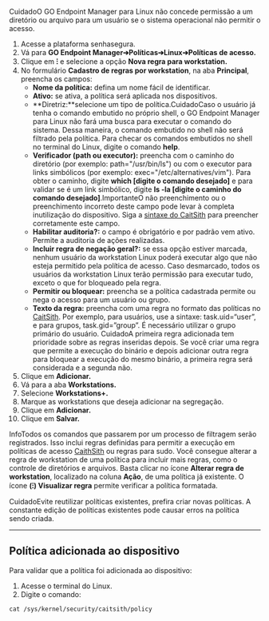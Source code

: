 CuidadoO GO Endpoint Manager para Linux não concede permissão a um diretório ou arquivo para um usuário se o sistema operacional não permitir o acesso.

1. Acesse a plataforma senhasegura.
2. Vá para **GO Endpoint Manager➔Políticas➔Linux➔Políticas de acesso.**
3. Clique em **⁝** e selecione a opção **Nova regra para workstation.**
4. No formulário **Cadastro de regras por workstation**, na aba **Principal**, preencha os campos:
	* **Nome da política:** defina um nome fácil de identificar.
	* **Ativo:** se ativa, a política será aplicada nos dispositivos.
	* **Diretriz:**selecione um tipo de política.CuidadoCaso o usuário já tenha o comando embutido no próprio shell, o GO Endpoint Manager para Linux não fará uma busca para executar o comando do sistema. Dessa maneira, o comando embutido no shell não será filtrado pela política. Para checar os comandos embutidos no shell no terminal do Linux, digite o comando **help**.
	* **Verificador (path ou executor):** preencha com o caminho do diretório (por exemplo: path\="/usr/bin/ls") ou com o executor para links simbólicos (por exemplo: exec\="/etc/alternatives/vim"). Para obter o caminho, digite **which \[digite o comando desejado]** e para validar se é um link simbólico, digite **ls \-la \[digite o caminho do comando desejado]**.ImportanteO não preenchimento ou o preenchimento incorreto deste campo pode levar à completa inutilização do dispositivo. Siga a [sintaxe do CaitSith](https://caitsith.osdn.jp/#syntax_list) para preencher corretamente este campo.
	* **Habilitar auditoria?:** o campo é obrigatório e por padrão vem ativo. Permite a auditoria de ações realizadas.
	* **Incluir regra de negação geral?:** se essa opção estiver marcada, nenhum usuário da workstation Linux poderá executar algo que não esteja permitido pela política de acesso. Caso desmarcado, todos os usuários da workstation Linux terão permissão para executar tudo, exceto o que for bloqueado pela regra.
	* **Permitir ou bloquear:** preencha se a política cadastrada permite ou nega o acesso para um usuário ou grupo.
	* **Texto da regra:** preencha com uma regra no formato das políticas no [CaitSith](https://caitsith.osdn.jp/#syntax_list). Por exemplo, para usuários, use a sintaxe: task.uid\=“user”, e para grupos, task.gid\=”group”. É necessário utilizar o grupo primário do usuário. CuidadoA primeira regra adicionada tem prioridade sobre as regras inseridas depois. Se você criar uma regra que permite a execução do binário e depois adicionar outra regra para bloquear a execução do mesmo binário, a primeira regra será considerada e a segunda não.
5. Clique em **Adicionar.**
6. Vá para a aba **Workstations.**
7. Selecione **Workstations\+.**
8. Marque as workstations que deseja adicionar na segregação.
9. Clique em **Adicionar.**
10. Clique em **Salvar.**

InfoTodos os comandos que passarem por um processo de filtragem serão registrados. Isso inclui regras definidas para permitir a execução em políticas de acesso [CaithSith](https://caitsith.osdn.jp/#syntax_list) ou regras para sudo. Você consegue alterar a regra de workstation de uma política para incluir mais regras, como o controle de diretórios e arquivos. Basta clicar no ícone **Alterar regra de workstation**, localizado na coluna **Ação**, de uma política já existente. O ícone **(⁝) Visualizar regra** permite verificar a política formatada.

CuidadoEvite reutilizar políticas existentes, prefira criar novas políticas. A constante edição de políticas existentes pode causar erros na política sendo criada.

  




---

## Política adicionada ao dispositivo

Para validar que a política foi adicionada ao dispositivo:

1. Acesse o terminal do Linux.
2. Digite o comando:


```
cat /sys/kernel/security/caitsith/policy
```
